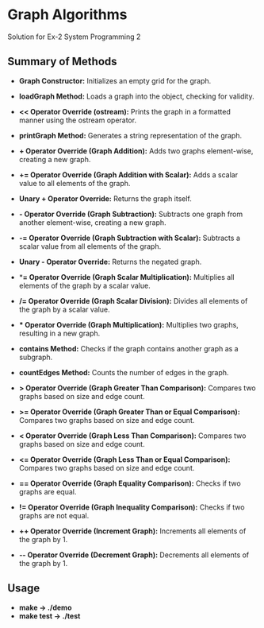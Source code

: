 # Graph Algorithms

Solution for Ex-2 System Programming 2

## Summary of Methods

- **Graph Constructor:** Initializes an empty grid for the graph.
  
- **loadGraph Method:** Loads a graph into the object, checking for validity.
  
- **<< Operator Override (ostream):** Prints the graph in a formatted manner using the ostream operator.
  
- **printGraph Method:** Generates a string representation of the graph.
  
- **+ Operator Override (Graph Addition):** Adds two graphs element-wise, creating a new graph.
  
- **+= Operator Override (Graph Addition with Scalar):** Adds a scalar value to all elements of the graph.
  
- **Unary + Operator Override:** Returns the graph itself.
  
- **- Operator Override (Graph Subtraction):** Subtracts one graph from another element-wise, creating a new graph.
  
- **-= Operator Override (Graph Subtraction with Scalar):** Subtracts a scalar value from all elements of the graph.
  
- **Unary - Operator Override:** Returns the negated graph.
  
- ***= Operator Override (Graph Scalar Multiplication):** Multiplies all elements of the graph by a scalar value.
  
- **/= Operator Override (Graph Scalar Division):** Divides all elements of the graph by a scalar value.
  
- **\* Operator Override (Graph Multiplication):** Multiplies two graphs, resulting in a new graph.
  
- **contains Method:** Checks if the graph contains another graph as a subgraph.
  
- **countEdges Method:** Counts the number of edges in the graph.
  
- **> Operator Override (Graph Greater Than Comparison):** Compares two graphs based on size and edge count.
  
- **>= Operator Override (Graph Greater Than or Equal Comparison):** Compares two graphs based on size and edge count.
  
- **< Operator Override (Graph Less Than Comparison):** Compares two graphs based on size and edge count.
  
- **<= Operator Override (Graph Less Than or Equal Comparison):** Compares two graphs based on size and edge count.
  
- **== Operator Override (Graph Equality Comparison):** Checks if two graphs are equal.
  
- **!= Operator Override (Graph Inequality Comparison):** Checks if two graphs are not equal.
  
- **++ Operator Override (Increment Graph):** Increments all elements of the graph by 1.
  
- **-- Operator Override (Decrement Graph):** Decrements all elements of the graph by 1.

## Usage

- **make  ->  ./demo**
- **make test  ->  ./test**
